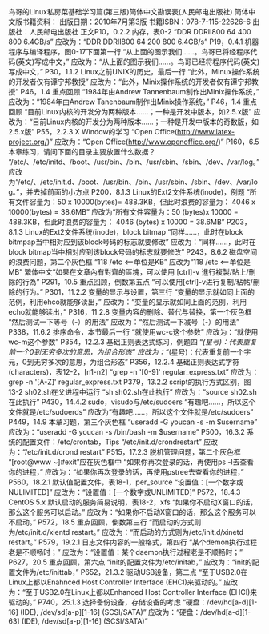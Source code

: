 
鸟哥的Linux私房菜基础学习篇(第三版)简体中文勘误表(人民邮电出版社)
简体中文版书籍资料：
出版日期：2010年7月第3版
书籍ISBN：978-7-115-22626-6
出版社：人民邮电出版社
正文P10，0.2.2 内存，表0-2
“DDR DDRII800 64 400 800 6.4GB/s”
应改为：“DDR DDRII800 64 200 800 6.4GB/s”
P19，0.4.1 机器程序与编译程序，图0-17下面第一行
“从上面的图示我们......。鸟哥已将经程序代码(英文)写成中文，”
应改为：“从上面的图示我们......。鸟哥已经将程序代码(英文)写成中文，”
P30，1.1.2 Linux之前UNIX的历史，最后一行
“此外，Minux操作系统的开发者仅有谭宁邦教授”
应改为：“此外，Minix操作系统的开发者仅有谭宁邦教授”
P46，1.4 重点回顾
“1984年由Andrew Tannenbaum制作出Minix操作系统，”
应改为：“1984年由Andrew Tanenbaum制作出Minix操作系统，”
P46，1.4 重点回顾
“目前Linux内核的开发分为两种版本......；一种是开发中版本，如2.5.x版”
应改为：“目前Linux内核的开发分为两种版本......；一种是开发中版本的奇数版，如2.5.x版”
P55，2.2.3 X Window的学习
“Open Office(http://www.latex-project.org/)”
应改为：“Open Office(http://www.openoffice.org/)”
P160，6.5 本章练习，请问下面的目录主要放置什么数据？
“/etc/、/etc/initd、/boot、/usr/bin、/bin、/usr/sbin、/sbin、/dev、/var/log。”
应改为“/etc/、/etc/init.d、/boot、/usr/bin、/bin、/usr/sbin、/sbin、/dev、/var/log。”，并去掉前面的小方点
P200，8.1.3 Linux的Ext2文件系统(inode)，例题
“所有文件容量为：50 x 10000(bytes)= 488.3KB，但此时浪费的容量为： 4046 x 10000(bytes) = 38.6MB”
应改为“所有文件容量为：50 (bytes)x 10000 = 488.3KB，但此时浪费的容量为： 4046 (bytes) x 10000 = 38.6MB”
P203，8.1.3 Linux的Ext2文件系统(inode)，block bitmap
“同样......，此时在block bitmpap当中相对应到该block号码的标志就要修改”
应改为：“同样......，此时在block bitmap当中相对应到该block号码的标志就要修改”
P243，8.6.2 磁盘空间的浪费问题，第二个灰色框
“118  /etc   <==单位是KB”
应改为“118  /etc   <==单位是MB”
繁体中文“如果在文章內有對齊的區塊，可以使用 [ctrl]-v 進行複製/貼上/刪除的行為”
P291，10.5 重点回顾，倒数第五点
“可以使用[ctrl]-v进行复制/粘帖/删除的行为。”
P301，11.2.2 变量的显示与设置，第三行
“变量的显示就如同上面的范例，利用ehco就能够读出，”
应改为：“变量的显示就如同上面的范例，利用echo就能够读出，”
P316，11.2.8 变量内容的删除、替代与替换，第一个灰色框
“然后测试一下等号（-）的用法”
应改为：“然后测试一下减号（-）的用法”
P338，11.6.2 排序命令，本节最后一行
“就使用wc-c这个参数”
应改为：“就使用wc-m这个参数”
P354，12.2.3 基础正则表达式练习，例题四
“*(星号)：代表重复前一个0到无穷多次的意思，为组合形态”
应改为：“*(星号)：代表重复前一个字元，0到无穷多次的意思，为组合形态”
P356，12.2.4 基础正则表达式字符(characters)，表12-2，[n1-n2]
“grep -n '[0-9]' regular_express.txt”
应改为：grep -n '[A-Z]' regular_express.txt
P379，13.2.2 script的执行方式区别，图13-2 sh02.sh在父进程中运行
“sh sh02.sh在此执行”
应改为：“source sh02.sh在此执行”
P430，14.4.2 sudo，visudo与/etc/sudoers
“有趣吧……，所以这个文件就是/etc/sudoerds”
应改为“有趣吧……，所以这个文件就是/etc/sudoers”
P449，14.9 本章习题，第三个灰色框
“useradd -G youcan -s -m $username”
应改为：“useradd -G youcan -s /bin/bash -m $username”
P500，16.3.2 系统的配置文件：/etc/crontab，Tips
“/etc/init.d/crondrestart”
应改为：“/etc/init.d/crond restart”
P515，17.2.3 脱机管理问题，第二个灰色框
“[root@www ~]#exit”应在灰色框中
“如果你再次登录的话，再使用ps -l去查看你的进程，”
应改为：“如果你再次登录的话，再使用pstree去查看你的进程，”
P560，18.2.1 默认值配置文件，表18-1，per_source
“设置值：[一个数字或NULIMITED]”
应改为：“设置值：[一个数字或UNLIMITED]”
P572，18.4.3 CentOS 5.x 默认启动的服务简易说明，表18-2，xfs
“如果你不启动X窗口的话，那么这个服务可以启动。”
应改为：“如果你不启动X窗口的话，那么这个服务可以不启动。”
P572，18.5 重点回顾，倒数第三行
“而启动的方式则为/etc/init.d/xientd restart。”
应改为：“而启动的方式则为/etc/init.d/xinetd restart。”
P579，19.2.1 日志文件内容的一般格式，第四行
“某个demon执行过程老是不顺畅时；”
应改为：“设置值：某个daemon执行过程老是不顺畅时；”
P627，20.5 重点回顾，第六点
“init的配置文件为/etc/initab，”
应改为：“init的配置文件为/etc/inittab，”
P652，21.3.2 驱动USB设备，第二点
“至于USB2.0在Linux上都以Enahnced Host Controller Interface (EHCI)来驱动的。”
应改为：“至于USB2.0在Linux上都以Enhanced Host Controller Interface (EHCI)来驱动的。”
P740，25.1.3 选择备份设备，存储设备的考虑
“硬盘：/dev/hd[a-d][1-16] (IDE), /dev/sd[a-p][1-16] (SCSI/SATA)”
应改为：“硬盘：/dev/hd[a-d][1-63] (IDE), /dev/sd[a-p][1-16] (SCSI/SATA)”